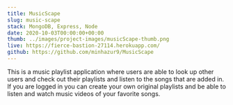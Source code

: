 ```yaml
---
title: MusicScape
slug: music-scape
stack: MongoDB, Express, Node
date: 2020-10-03T00:00:00+00:00
thumb: ../images/project-images/musicScape-thumb.png
live: https://fierce-bastion-27114.herokuapp.com/
github: https://github.com/minhazur9/MusicScape
---
```


This is a music playlist application where users are able to look up other users and check out their playlists and listen to the songs that are added in. If you are logged in you can create your own original playlists and be able to listen and watch music videos of your favorite songs.

